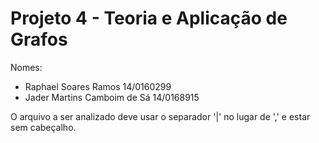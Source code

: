 # Projeto 4 - Teoria e Aplicação de Grafos
Nomes:
- Raphael Soares Ramos 14/0160299
- Jader Martins Camboim de Sá 14/0168915

O arquivo a ser analizado deve usar o separador '|' no lugar de ',' e estar sem cabeçalho.
